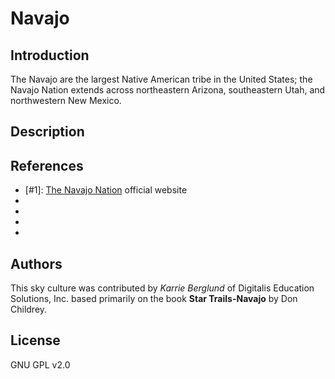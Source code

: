 # Navajo

## Introduction

The Navajo are the largest Native American tribe in the United States; the Navajo Nation extends across northeastern Arizona, southeastern Utah, and northwestern New Mexico.

## Description

## References

 - [#1]: [The Navajo Nation](http://www.navajo.org) official website
 - [#2]: [http://www.clarkfoundation.org/astro-utah/vondel/dilyehe.html](http://www.clarkfoundation.org/astro-utah/vondel/dilyehe.html)
 - [#3]: [http://www.clarkfoundation.org/astro-utah/vondel/rabbit.html](http://www.clarkfoundation.org/astro-utah/vondel/rabbit.html)
 - [#4]: [http://www.clarkfoundation.org/astro-utah/vondel/laws.html](http://www.clarkfoundation.org/astro-utah/vondel/laws.html)
 - [#5]: [http://www.windows.ucar.edu/tour/link=/mythology/northamerican_culture.html](http://www.windows.ucar.edu/tour/link=/mythology/northamerican_culture.html)

## Authors

This sky culture was contributed by *Karrie Berglund* of Digitalis Education Solutions, Inc. based primarily on the book **Star Trails-Navajo** by Don Childrey.

## License

GNU GPL v2.0
